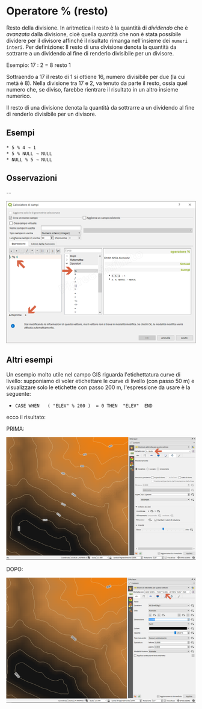 # Operatore % (resto)

Resto della divisione.
In aritmetica il resto è la quantità di *dividendo* che è _avanzata_ dalla divisione, cioè quella quantità che non è stata possibile dividere per il divisore affinché il risultato rimanga nell'insieme dei `numeri interi`.
Per definizione: Il resto di una divisione denota la quantità da sottrarre a un dividendo al fine di renderlo divisibile per un divisore.

Esempio:
17 : 2 = 8 resto 1

Sottraendo a 17 il resto di 1 si ottiene 16, numero divisibile per due (la cui metà è 8). Nella divisione tra 17 e 2, va tenuto da parte il resto, ossia quel numero che, se diviso, farebbe rientrare il risultato in un altro insieme numerico.

Il resto di una divisione denota la quantità da sottrarre a un dividendo al fine di renderlo
divisibile per un divisore.

## Esempi
```
* 5 % 4 → 1
* 5 % NULL → NULL
* NULL % 5 → NULL
```

## Osservazioni

--

![](../../img/operatori/resto1.png)

## Altri esempi

Un esempio molto utile nel campo GIS riguarda l'etichettatura curve di livello: supponiamo di voler etichettare le curve di livello (con passo 50 m) e visualizzare solo le etichette con passo 200 m, l'espressione da usare è la seguente:

* `CASE WHEN   ( "ELEV" % 200 )  = 0 THEN  "ELEV"  END`

ecco il risultato:

PRIMA:

![](../../img/operatori/resto2.png)

DOPO:

![](../../img/operatori/resto3.png)